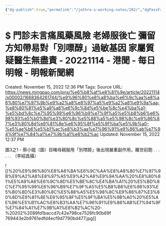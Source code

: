 ```yaml
---
{"dg-publish":true,"permalink":"/jethro-s-working-notes/202/","dgPassFrontmatter":true}
---
```



# $ 門診未言痛風藥風險 老婦服後亡 彌留方知帶易對「別嘌醇」過敏基因 家屬質疑醫生無盡責 - 20221114 - 港聞 - 每日明報 - 明報新聞網

Created: November 15, 2022 12:36 PM
Tags: Source
URL: https://news.mingpao.com/pns/%e6%b8%af%e8%81%9e/article/20221114/s00002/1668364261744/%e9%96%80%e8%a8%ba%e6%9c%aa%e8%a8%80%e7%97%9b%e9%a2%a8%e8%97%a5%e9%a2%a8%e9%9a%aa-%e8%80%81%e5%a9%a6%e6%9c%8d%e5%be%8c%e4%ba%a1-%e5%bd%8c%e7%95%99%e6%96%b9%e7%9f%a5%e5%b8%b6%e6%98%93%e5%b0%8d%e3%80%8c%e5%88%a5%e5%98%8c%e9%86%87%e3%80%8d%e9%81%8e%e6%95%8f%e5%9f%ba%e5%9b%a0-%e5%ae%b6%e5%b1%ac%e8%b3%aa%e7%96%91%e9%86%ab%e7%94%9f%e7%84%a1%e7%9b%a1%e8%b2%ac
Updated: November 15, 2022 12:37 PM

圖3之1 - 蔡小姐（圖）目睹母親服用「別嘌醇」後出現嚴重副作用，離世前飽 . . . . . . （李紹昌攝）

![[$%20%E9%96%80%E8%A8%BA%E6%9C%AA%E8%A8%80%E7%97%9B%E9%A2%A8%E8%97%A5%E9%A2%A8%E9%9A%AA%20%E8%80%81%E5%A9%A6%E6%9C%8D%E5%BE%8C%E4%BA%A1%20%E5%BD%8C%E7%95%99%E6%96%B9%E7%9F%A5%E5%B8%B6%E6%98%93%E5%B0%8D%E3%80%8C%E5%88%A5%E5%98%8C%E9%86%87%E3%80%8D%E9%81%8E%E6%95%8F%E5%9F%BA%E5%9B%A0%20%E5%AE%B6%E5%B1%AC%E8%B3%AA%E7%96%91%E9%86%AB%E7%94%9F%E7%84%A1%E7%9B%A1%E8%B2%AC%20-%20202%2089fd1baccd7c42e798ce7526fc90b69f 769443e2b9761edfd4ecf9d7790bd477.jpg\|$%20%E9%96%80%E8%A8%BA%E6%9C%AA%E8%A8%80%E7%97%9B%E9%A2%A8%E8%97%A5%E9%A2%A8%E9%9A%AA%20%E8%80%81%E5%A9%A6%E6%9C%8D%E5%BE%8C%E4%BA%A1%20%E5%BD%8C%E7%95%99%E6%96%B9%E7%9F%A5%E5%B8%B6%E6%98%93%E5%B0%8D%E3%80%8C%E5%88%A5%E5%98%8C%E9%86%87%E3%80%8D%E9%81%8E%E6%95%8F%E5%9F%BA%E5%9B%A0%20%E5%AE%B6%E5%B1%AC%E8%B3%AA%E7%96%91%E9%86%AB%E7%94%9F%E7%84%A1%E7%9B%A1%E8%B2%AC%20-%20202%2089fd1baccd7c42e798ce7526fc90b69f 769443e2b9761edfd4ecf9d7790bd477.jpg]]